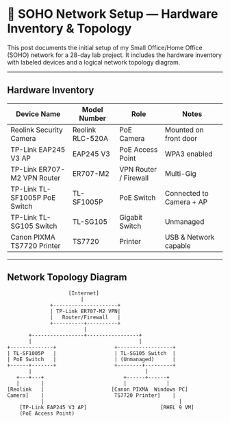 # 🧰 SOHO Network Setup — Hardware Inventory & Topology

This post documents the initial setup of my Small Office/Home Office (SOHO) network for a 28-day lab project. It includes the hardware inventory with labeled devices and a logical network topology diagram.

---

## Hardware Inventory

| Device Name                 | Model Number   | Role                     | Notes                   |
|----------------------------|----------------|--------------------------|-------------------------|
| Reolink Security Camera    | Reolink RLC-520A | PoE Camera               | Mounted on front door   |
| TP-Link EAP245 V3 AP       | EAP245 V3      | PoE Access Point          | WPA3 enabled            |
| TP-Link ER707-M2 VPN Router| ER707-M2       | VPN Router / Firewall    | Multi-Gig               |
| TP-Link TL-SF1005P PoE Switch | TL-SF1005P | PoE Switch                | Connected to Camera + AP|
| TP-Link TL-SG105 Switch    | TL-SG105       | Gigabit Switch            | Unmanaged               |
| Canon PIXMA TS7720 Printer | TS7720         | Printer                   | USB & Network capable   |

---

## Network Topology Diagram

```plaintext
                    [Internet]
                        |
              +---------------------+
              | TP-Link ER707-M2 VPN|
              |   Router/Firewall   |
              +----------+----------+
                         |
       +-----------------+-----------------+
       |                                   |
+--------------+                   +------------------+
| TL-SF1005P   |                   | TL-SG105 Switch  |
| PoE Switch   |                   | (Unmanaged)      |
+------+-------+                   +--------+---------+
       |                                     |
   +---+---+                          +------+------+
   |       |                          |             |
[Reolink   |                      [Canon PIXMA  Windows PC]
Camera]    |                       TS7720 Printer]    |
           |                                            |
    [TP-Link EAP245 V3 AP]                        [RHEL 9 VM]
    (PoE Access Point)
